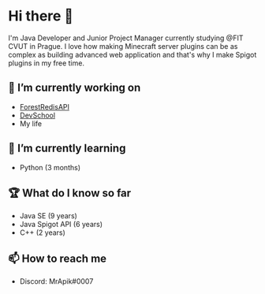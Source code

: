 # Hi there 👋

I'm Java Developer and Junior Project Manager currently studying @FIT CVUT in Prague. I love how making Minecraft server plugins can be as complex as building advanced web application and that's why I make Spigot plugins in my free time.

## 🔭 I’m currently working on
- [ForestRedisAPI](https://github.com/ForestTechMC/ForestRedisAPI)
- [DevSchool](https://github.com/DevSchoolCZ)
- My life

## 🌱 I’m currently learning
- Python (3 months)

## 🏆 What do I know so far
- Java SE (9 years)
- Java Spigot API (6 years)
- C++ (2 years)

## 📫 How to reach me
- Discord: MrApik#0007
